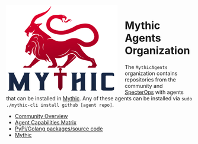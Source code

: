 
<img alt="mythic" align="left" src="mythic.svg" width="300" style="margin-right: 20px">

# Mythic Agents Organization
The `MythicAgents` organization contains repositories from the community and <a href="https://github.com/SpecterOps">SpecterOps</a> with agents that can be installed in <a href="https://github.com/its-a-feature/Mythic">Mythic</a>.
Any of these agents can be installed via `sudo ./mythic-cli install github [agent repo]`.

* [Community Overview](https://mythicmeta.github.io/overview/)
* [Agent Capabilities Matrix](https://mythicmeta.github.io/overview/agent_matrix.html)
* [PyPi/Golang packages/source code](https://github.com/MythicMeta)
* [Mythic](https://github.com/its-a-feature/Mythic)